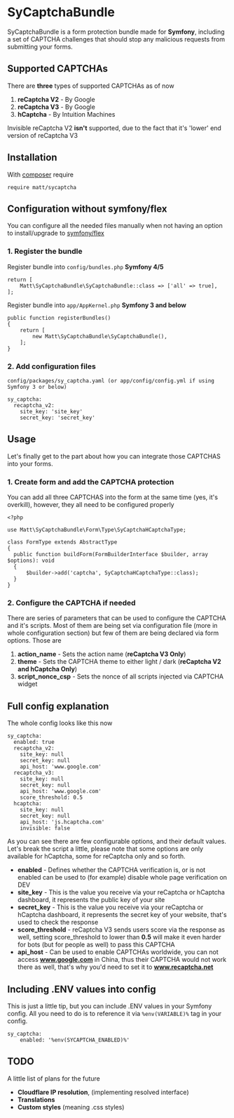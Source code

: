 # SyCaptchaBundle

SyCaptchaBundle is a form protection bundle made for **Symfony**, including a set of CAPTCHA challenges that should stop any malicious requests from submitting your forms.


## Supported CAPTCHAs
There are **three** types of supported CAPTCHAs as of now
1. **reCaptcha V2** - By Google
2. **reCaptcha V3** - By Google
3. **hCaptcha** - By Intuition Machines

Invisible reCaptcha V2 **isn't** supported, due to the fact that it's 'lower' end version of reCaptcha V3

## Installation

With [composer](https://getcomposer.org/) require

`require matt/sycaptcha`


## Configuration without symfony/flex

You can configure all the needed files manually when not having an option to install/upgrade to [symfony/flex](https://github.com/symfony/flex)

### 1. Register the bundle
Register bundle into `config/bundles.php` **Symfony 4/5**

    return [
	    Matt\SyCaptchaBundle\SyCaptchaBundle::class => ['all' => true],
    ];

Register bundle into `app/AppKernel.php` **Symfony 3 and below**

    public function registerBundles()
	{
	    return [
	        new Matt\SyCaptchaBundle\SyCaptchaBundle(),
	    ];
	}
### 2. Add configuration files
`config/packages/sy_captcha.yaml (or app/config/config.yml if using Symfony 3 or below)`

    sy_captcha:  
	  recaptcha_v2:  
	    site_key: 'site_key'  
	    secret_key: 'secret_key'  

## Usage

Let's finally get to the part about how you can integrate those CAPTCHAS into your forms.

### 1. Create form and add the CAPTCHA protection
You can add all three CAPTCHAS into the form at the same time (yes, it's overkill), however, they all need to be configured properly

    <?php  
    
	use Matt\SyCaptchaBundle\Form\Type\SyCaptchaHCaptchaType;  
	
	class FormType extends AbstractType  
	{  
	  public function buildForm(FormBuilderInterface $builder, array $options): void  
	  {  
		  $builder->add('captcha', SyCaptchaHCaptchaType::class);
	  }  
	}

### 2. Configure the CAPTCHA if needed
There are series of parameters that can be used to configure the CAPTCHA and it's scripts.
Most of them are being set via configuration file (more in whole configuration section) but few of them are being declared via form options. Those are

1. **action_name** - Sets the action name (**reCaptcha V3 Only**)
2. **theme** - Sets the CAPTCHA theme to either light / dark (**reCaptcha V2 and hCaptcha Only**)
3. **script_nonce_csp** - Sets the nonce of all scripts injected via CAPTCHA widget

## Full config explanation
The whole config looks like this now

    sy_captcha:  
	  enabled: true  
	  recaptcha_v2:  
	    site_key: null  
	    secret_key: null  
	    api_host: 'www.google.com'  
	  recaptcha_v3:  
	    site_key: null  
	    secret_key: null  
	    api_host: 'www.google.com'  
		score_threshold: 0.5  
	  hcaptcha:  
	    site_key: null  
	    secret_key: null  
	    api_host: 'js.hcaptcha.com'  
		invisible: false

As you can see there are few configurable options, and their default values.
Let's break the script a little, please note that some options are only available for hCaptcha, some for reCaptcha only and so forth.

- **enabled** - Defines whether the CAPTCHA verification is, or is not enabled can be used to (for example) disable whole page verification on DEV
- **site_key** - This is the value you receive via your reCaptcha or hCaptcha dashboard, it represents the public key of your site
- **secret_key** - This is the value you receive via your reCaptcha or hCaptcha dashboard, it represents the secret key of your website, that's used to check the response
- **score_threshold** - reCaptcha V3 sends users score via the response as well, setting score_threshold to lower than **0.5** will make it even harder for bots (but for people as well) to pass this CAPTCHA
- **api_host** - Can be used to enable CAPTCHAs worldwide, you can not access **www.google.com** in China, thus their CAPTCHA would not work there as well, that's why you'd need to set it to **www.recaptcha.net**

## Including .ENV values into config
This is just a little tip, but you can include .ENV values in your Symfony config. All you need to do is to reference it via `%env(VARIABLE)%` tag in your config.

    sy_captcha:
	    enabled: '%env(SYCAPTCHA_ENABLED)%'
## TODO
A little list of plans for the future

- **Cloudflare IP resolution**, (implementing resolved interface)
- **Translations**
- **Custom styles**  (meaning .css styles)
